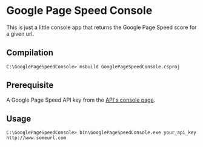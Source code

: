 Google Page Speed Console
=========================

This is just a little console app that returns the Google Page Speed score for a given url.

Compilation
-----------

	C:\GooglePageSpeedConsole> msbuild GooglePageSpeedConsole.csproj

Prerequisite
------------

A Google Page Speed API key from the [API's console page](https://code.google.com/apis/console/).
	
Usage
-----

	C:\GooglePageSpeedConsole> bin\GooglePageSpeedConsole.exe your_api_key http://www.someurl.com